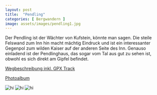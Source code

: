 ```yaml
---
layout: post
title:  "Pendling"
categories: [ Bergwandern ]
image: assets/images/pendling1.jpg
---
```

Der Pendling ist der Wächter von Kufstein, könnte man sagen. Die steile Felswand zum Inn hin macht mächtig Eindruck und ist ein interessanter Gegenpol zum wilden Kaiser auf der anderen Seite des Inn. 
Genauso einladend ist der Pendlinghaus, das sogar vom Tal aus gut zu sehen ist, obwohl es sich direkt am Gipfel befindet.

[Wegbeschreibung inkl. GPX Track](https://www.bergtour-online.de/bergtouren/bergwanderungen/leicht/pendling/)

[Photoalbum](https://photos.app.goo.gl/UC9vJGyy6jchq5ov7)

<img src="/assets/images/pendling2.jpg" alt="hi" class="inline"/>
<img src="/assets/images/pendling3.jpg" alt="hi" class="inline"/>
<img src="/assets/images/pendling4.jpg" alt="hi" class="inline"/>

